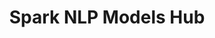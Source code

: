 ---
layout: landing
title: 'Spark NLP Models Hub <br />'
excerpt: >
   <br> A place for sharing and discovery of both community and premium Spark NLP models.
permalink: /
header: true
article_header:
  actions:
    - text: Explore Models
      type: outline-theme-dark
      url: /latest.html
    - text: Models in Action
      type: outline-theme-dark
      url: https://demo.johnsnowlabs.com
    - text: '<i class="fab fa-github"></i> GitHub'
      type: outline-theme-dark
      url: https://github.com/johnsnowlabs/spark-nlp-models  
    # - text: '<i class="fab fa-slack-hash"></i> Slack' 
    #   type: outline-theme-dark
    #   url: https://join.slack.com/t/spark-nlp/shared_invite/enQtNjA4MTE2MDI1MDkxLWVjNWUzOGNlODg1Y2FkNGEzNDQ1NDJjMjc3Y2FkOGFmN2Q3ODIyZGVhMzU0NGM3NzRjNDkyZjZlZTQ0YzY1N2I    
  height: 30vh
  theme: dark
  background_color: "#0296D8"
  # background_image:
    # gradient: "linear-gradient(rgba(0, 0, 0, .2), rgba(0, 0, 0, .6))"
data:
  sections:
  
    - title: '<h2> Quick and Easy </h2>'
      install: yes
      excerpt: Upload your model and share it with the community.
      background_color: "#ecf0f1"
      actions:
        - text: Upload Spark NLP Model
          url: /docs/en/install
            # theme: dark
      # background_color: "#123"
 
    
---